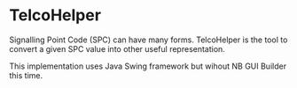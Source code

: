 # TelcoHelper

Signalling Point Code (SPC) can have many forms.
TelcoHelper is the tool to convert a given SPC value into other useful representation.

This implementation uses Java Swing framework but wihout NB GUI Builder this time.